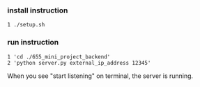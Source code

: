 ### install instruction

    1 ./setup.sh

### run instruction

    1 'cd ./655_mini_project_backend'
    2 'python server.py external_ip_address 12345'

When you see "start listening" on terminal, the server is running.